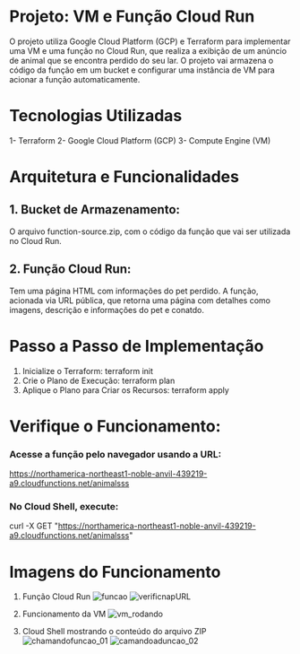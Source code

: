 
# Projeto: VM e Função Cloud Run
O projeto utiliza Google Cloud Platform (GCP) e Terraform para implementar uma VM e uma função no Cloud Run, que realiza a exibição de um anúncio de animal que se encontra perdido do seu lar. O projeto vai armazena o código da função em um bucket e configurar uma instância de VM para acionar a função automaticamente.

# Tecnologias Utilizadas
1- Terraform        2- Google Cloud Platform (GCP)       3- Compute Engine (VM)

# Arquitetura e Funcionalidades
## 1. Bucket de Armazenamento:  
  O arquivo function-source.zip, com o código da função que vai ser utilizada no Cloud Run.
## 2. Função Cloud Run: 
  Tem uma  página HTML com informações do pet perdido. A função, acionada via URL pública, que retorna uma página com detalhes como imagens, descrição e informações do pet e conatdo.
  
# Passo a Passo de Implementação
1. Inicialize o Terraform:    terraform init
2. Crie o Plano de Execução: terraform plan
3. Aplique o Plano para Criar os Recursos: terraform apply

# Verifique o Funcionamento:
### Acesse a função pelo navegador usando a URL:

  https://northamerica-northeast1-noble-anvil-439219-a9.cloudfunctions.net/animalsss
  
### No Cloud Shell, execute:

  curl -X GET "https://northamerica-northeast1-noble-anvil-439219-a9.cloudfunctions.net/animalsss"


# Imagens do Funcionamento
 1. Função Cloud Run
  ![funcao](https://github.com/user-attachments/assets/1515b567-97c3-4a17-98f8-1de8b1c33df4)
  ![verificnapURL](https://github.com/user-attachments/assets/fb6ae9d4-611a-445b-ba00-c6246a86bd69)

2. Funcionamento da VM
  ![vm_rodando ](https://github.com/user-attachments/assets/6e41bf3e-9e55-4a22-b6c5-ad7de3ed0818)

3. Cloud Shell mostrando o conteúdo do arquivo ZIP
   ![chamandofuncao_01](https://github.com/user-attachments/assets/bdc7a3b2-7683-4c5c-a7fc-897034e78953)
   ![camandoaduncao_02](https://github.com/user-attachments/assets/ae9ebc5c-5d18-46e3-a5d2-a43dfa7a7eff)



